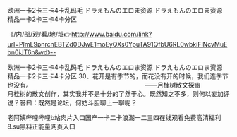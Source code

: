 欧洲一卡2卡三卡4卡乱码毛
ドラえもんのエロま资源
ドラえもんのエロま资源
精品一卡2卡三卡4卡分区


《/内/部/观/看/地/址👉http://www.baidu.com/link?url=PImL9pnrcnEBTZd0DJwE1moEyQXs0YpuTA91QfbU6RL0wbkiFlNcvMuEbn0iJT6n&wd》--

欧洲一卡2卡三卡4卡乱码毛
ドラえもんのエロま资源
ドラえもんのエロま资源
精品一卡2卡三卡4卡分区
		30、花开是有季节的，而花没有开的时候，我们连季节也没有。
　　　　　　　　　　　　　　　　　　——月桂树散文探幽　　　　　　　　　　　　　月桂树的散文创作，其实我并不是十分的了然于心。既然知之不多，则何以妄加评说？答曰：既然是论坛，何妨斗胆聊上一聊呢？





老阿姨哔哩哔哩b站肉片入口国产一卡二卡浪潮一二三四在线观看免费高清福利8.su黑料正能量网页入口
